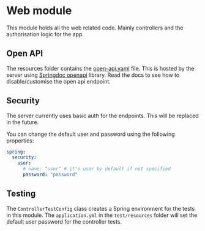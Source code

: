 # Web module

This module holds all the web related code.
Mainly controllers and the authorisation logic for the app.

## Open API
The resources folder contains the [open-api.yaml][open-api-yaml] file.
This is hosted by the server using [Springdoc openapi][springdoc] library.
Read the docs to see how to disable/customise the open api endpoint.

## Security
The server currently uses basic auth for the endpoints.
This will be replaced in the future.

You can change the default user and password using the following properties:
```yaml
spring:
  security:
    user:
      # name: "user" # it's user by default if not specified
      password: "password"
```

## Testing
The `ControllerTestConfig` class creates a Spring environment for the tests in this module.
The `application.yml` in the `test/resources` folder will set the default user password for the controller tests.

[springdoc]: https://springdoc.org/
[open-api-yaml]: server/web/src/main/resources/static/open-api.yaml
